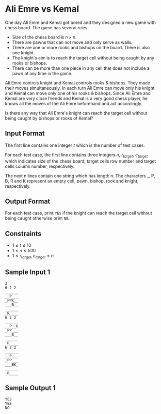 # Ali Emre vs Kemal

One day Ali Emre and Kemal got bored and they designed a new game with chess board. The game has several rules:
- Size of the chess board is $n \times n$.
- There are pawns that can not move and only serve as walls.
- There are one or more rooks and bishops on the board. There is also one knight.
- The knight's aim is to reach the target cell without being caught by any rooks or bishops.
- There can be more than one piece in any cell that does not include a pawn at any time in the game.

Ali Emre controls knight and Kemal controls rooks & bishops. They made their moves simultaneously. In each turn Ali Emre can move only his knight and Kemal can move only one of his rooks & bishops. Since Ali Emre and Kemal are very close friends and Kemal is a very good chess player, he knows all the moves of the Ali Emre beforehand and act accordingly.

Is there any way that Ali Emre's knight can reach the target cell without being caught by bishops or rooks of Kemal?

## Input Format

The first line contains one integer $t$ which is the number of test cases.

For each test case, the first line contains three integers $n$, $r_{target}$, $c_{target}$ which indicates size of the chess board, target cells row number and target cells column number, respectively.

The next n lines contain one string which has length $n$. The characters _, P, B, R and K represent an empty cell, pawn, bishop, rook and knight, respectively.

## Output Format

For each test case, print `YES` if the knight can reach the target cell without being caught otherwise print `NO`.

## Constraints

- $1 \leq t \leq 10$
- $1 \leq n \leq 500$
- $1 \leq r_{target}, c_{target} \leq n$

## Sample Input 1

```
3
6 2 2
______
__P___
_PPK__
___B__
______
_R____
6 2 2
______
__P__K
_PP___
___B__
______
_R____
6 2 2
______
__P___
_PP___
___BK_
______
_R____
```

## Sample Output 1

```
YES
YES
NO
```

